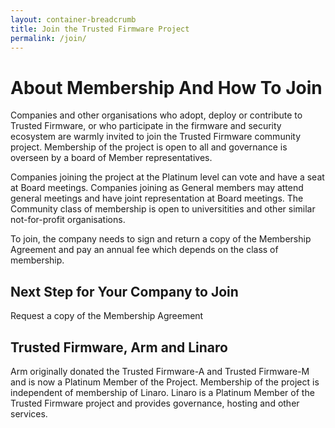 ```yaml
---
layout: container-breadcrumb
title: Join the Trusted Firmware Project
permalink: /join/
---
```

# About Membership And How To Join
Companies and other organisations who adopt, deploy or contribute to Trusted Firmware, or who participate in the firmware and security ecosystem are warmly invited to join the Trusted Firmware community project. Membership of the project is open to all and governance is overseen by a board of Member representatives. 

Companies joining the project at the Platinum level can vote and have a seat at Board meetings. Companies joining as General members may attend general meetings and have joint representation at Board meetings. The Community class of membership is open to universitities and other similar not-for-profit organisations.

To join, the company needs to sign and return a copy of the Membership Agreement and pay an annual fee which depends on the class of membership.

## Next Step for Your Company to Join

Request a copy of the Membership Agreement

## Trusted Firmware, Arm and Linaro
Arm originally donated the Trusted Firmware-A and Trusted Firmware-M and is now a Platinum Member of the Project. Membership of the project is independent of membership of Linaro. Linaro is a Platinum Member of the Trusted Firmware project and provides governance, hosting and other services. 
